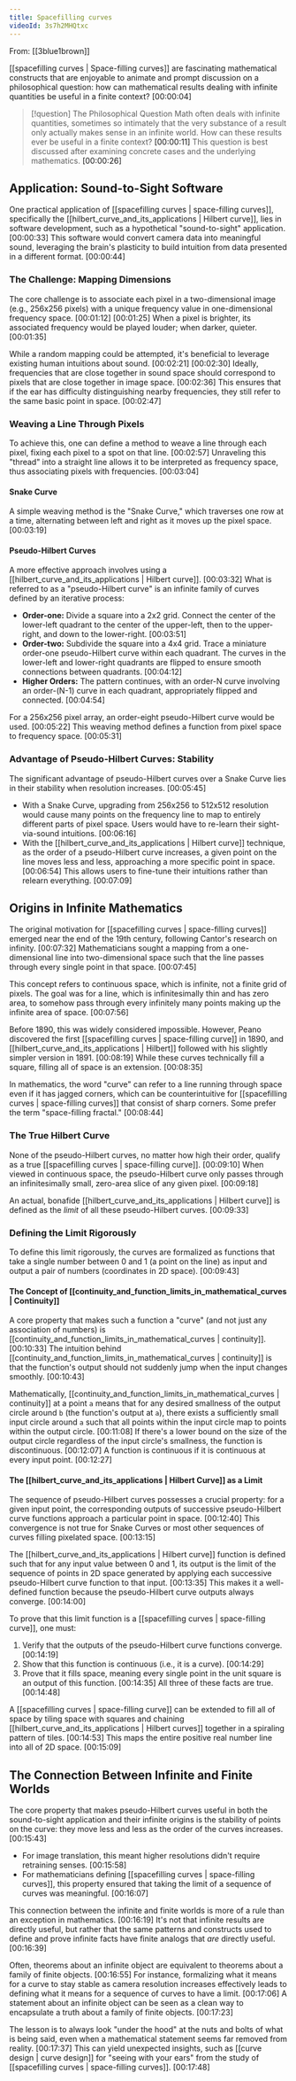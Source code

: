 ```yaml
---
title: Spacefilling curves
videoId: 3s7h2MHQtxc
---
```


From: [[3blue1brown]] <br/> 

[[spacefilling curves | Space-filling curves]] are fascinating mathematical constructs that are enjoyable to animate and prompt discussion on a philosophical question: how can mathematical results dealing with infinite quantities be useful in a finite context? <a class="yt-timestamp" data-t="00:00:04">[00:00:04]</a>

> [!question] The Philosophical Question
> Math often deals with infinite quantities, sometimes so intimately that the very substance of a result only actually makes sense in an infinite world. How can these results ever be useful in a finite context? <a class="yt-timestamp" data-t="00:00:11">[00:00:11]</a>
> This question is best discussed after examining concrete cases and the underlying mathematics. <a class="yt-timestamp" data-t="00:00:26">[00:00:26]</a>

## Application: Sound-to-Sight Software

One practical application of [[spacefilling curves | space-filling curves]], specifically the [[hilbert_curve_and_its_applications | Hilbert curve]], lies in software development, such as a hypothetical "sound-to-sight" application. <a class="yt-timestamp" data-t="00:00:33">[00:00:33]</a> This software would convert camera data into meaningful sound, leveraging the brain's plasticity to build intuition from data presented in a different format. <a class="yt-timestamp" data-t="00:00:44">[00:00:44]</a>

### The Challenge: Mapping Dimensions
The core challenge is to associate each pixel in a two-dimensional image (e.g., 256x256 pixels) with a unique frequency value in one-dimensional frequency space. <a class="yt-timestamp" data-t="00:01:12">[00:01:12]</a> <a class="yt-timestamp" data-t="00:01:25">[00:01:25]</a> When a pixel is brighter, its associated frequency would be played louder; when darker, quieter. <a class="yt-timestamp" data-t="00:01:35">[00:01:35]</a>

While a random mapping could be attempted, it's beneficial to leverage existing human intuitions about sound. <a class="yt-timestamp" data-t="00:02:21">[00:02:21]</a> <a class="yt-timestamp" data-t="00:02:30">[00:02:30]</a> Ideally, frequencies that are close together in sound space should correspond to pixels that are close together in image space. <a class="yt-timestamp" data-t="00:02:36">[00:02:36]</a> This ensures that if the ear has difficulty distinguishing nearby frequencies, they still refer to the same basic point in space. <a class="yt-timestamp" data-t="00:02:47">[00:02:47]</a>

### Weaving a Line Through Pixels
To achieve this, one can define a method to weave a line through each pixel, fixing each pixel to a spot on that line. <a class="yt-timestamp" data-t="00:02:57">[00:02:57]</a> Unraveling this "thread" into a straight line allows it to be interpreted as frequency space, thus associating pixels with frequencies. <a class="yt-timestamp" data-t="00:03:04">[00:03:04]</a>

#### Snake Curve
A simple weaving method is the "Snake Curve," which traverses one row at a time, alternating between left and right as it moves up the pixel space. <a class="yt-timestamp" data-t="00:03:19">[00:03:19]</a>

#### Pseudo-Hilbert Curves
A more effective approach involves using a [[hilbert_curve_and_its_applications | Hilbert curve]]. <a class="yt-timestamp" data-t="00:03:32">[00:03:32]</a> What is referred to as a "pseudo-Hilbert curve" is an infinite family of curves defined by an iterative process:

*   **Order-one:** Divide a square into a 2x2 grid. Connect the center of the lower-left quadrant to the center of the upper-left, then to the upper-right, and down to the lower-right. <a class="yt-timestamp" data-t="00:03:51">[00:03:51]</a>
*   **Order-two:** Subdivide the square into a 4x4 grid. Trace a miniature order-one pseudo-Hilbert curve within each quadrant. The curves in the lower-left and lower-right quadrants are flipped to ensure smooth connections between quadrants. <a class="yt-timestamp" data-t="00:04:12">[00:04:12]</a>
*   **Higher Orders:** The pattern continues, with an order-N curve involving an order-(N-1) curve in each quadrant, appropriately flipped and connected. <a class="yt-timestamp" data-t="00:04:54">[00:04:54]</a>

For a 256x256 pixel array, an order-eight pseudo-Hilbert curve would be used. <a class="yt-timestamp" data-t="00:05:22">[00:05:22]</a> This weaving method defines a function from pixel space to frequency space. <a class="yt-timestamp" data-t="00:05:31">[00:05:31]</a>

### Advantage of Pseudo-Hilbert Curves: Stability
The significant advantage of pseudo-Hilbert curves over a Snake Curve lies in their stability when resolution increases. <a class="yt-timestamp" data-t="00:05:45">[00:05:45]</a>

*   With a Snake Curve, upgrading from 256x256 to 512x512 resolution would cause many points on the frequency line to map to entirely different parts of pixel space. Users would have to re-learn their sight-via-sound intuitions. <a class="yt-timestamp" data-t="00:06:16">[00:06:16]</a>
*   With the [[hilbert_curve_and_its_applications | Hilbert curve]] technique, as the order of a pseudo-Hilbert curve increases, a given point on the line moves less and less, approaching a more specific point in space. <a class="yt-timestamp" data-t="00:06:54">[00:06:54]</a> This allows users to fine-tune their intuitions rather than relearn everything. <a class="yt-timestamp" data-t="00:07:09">[00:07:09]</a>

## Origins in Infinite Mathematics

The original motivation for [[spacefilling curves | space-filling curves]] emerged near the end of the 19th century, following Cantor's research on infinity. <a class="yt-timestamp" data-t="00:07:32">[00:07:32]</a> Mathematicians sought a mapping from a one-dimensional line into two-dimensional space such that the line passes through every single point in that space. <a class="yt-timestamp" data-t="00:07:45">[00:07:45]</a>

This concept refers to continuous space, which is infinite, not a finite grid of pixels. The goal was for a line, which is infinitesimally thin and has zero area, to somehow pass through every infinitely many points making up the infinite area of space. <a class="yt-timestamp" data-t="00:07:56">[00:07:56]</a>

Before 1890, this was widely considered impossible. However, Peano discovered the first [[spacefilling curves | space-filling curve]] in 1890, and [[hilbert_curve_and_its_applications | Hilbert]] followed with his slightly simpler version in 1891. <a class="yt-timestamp" data-t="00:08:19">[00:08:19]</a> While these curves technically fill a square, filling all of space is an extension. <a class="yt-timestamp" data-t="00:08:35">[00:08:35]</a>

In mathematics, the word "curve" can refer to a line running through space even if it has jagged corners, which can be counterintuitive for [[spacefilling curves | space-filling curves]] that consist of sharp corners. Some prefer the term "space-filling fractal." <a class="yt-timestamp" data-t="00:08:44">[00:08:44]</a>

### The True Hilbert Curve
None of the pseudo-Hilbert curves, no matter how high their order, qualify as a true [[spacefilling curves | space-filling curve]]. <a class="yt-timestamp" data-t="00:09:10">[00:09:10]</a> When viewed in continuous space, the pseudo-Hilbert curve only passes through an infinitesimally small, zero-area slice of any given pixel. <a class="yt-timestamp" data-t="00:09:18">[00:09:18]</a>

An actual, bonafide [[hilbert_curve_and_its_applications | Hilbert curve]] is defined as the *limit* of all these pseudo-Hilbert curves. <a class="yt-timestamp" data-t="00:09:33">[00:09:33]</a>

### Defining the Limit Rigorously
To define this limit rigorously, the curves are formalized as functions that take a single number between 0 and 1 (a point on the line) as input and output a pair of numbers (coordinates in 2D space). <a class="yt-timestamp" data-t="00:09:43">[00:09:43]</a>

#### The Concept of [[continuity_and_function_limits_in_mathematical_curves | Continuity]]
A core property that makes such a function a "curve" (and not just any association of numbers) is [[continuity_and_function_limits_in_mathematical_curves | continuity]]. <a class="yt-timestamp" data-t="00:10:33">[00:10:33]</a> The intuition behind [[continuity_and_function_limits_in_mathematical_curves | continuity]] is that the function's output should not suddenly jump when the input changes smoothly. <a class="yt-timestamp" data-t="00:10:43">[00:10:43]</a>

Mathematically, [[continuity_and_function_limits_in_mathematical_curves | continuity]] at a point `a` means that for any desired smallness of the output circle around `b` (the function's output at `a`), there exists a sufficiently small input circle around `a` such that all points within the input circle map to points within the output circle. <a class="yt-timestamp" data-t="00:11:08">[00:11:08]</a> If there's a lower bound on the size of the output circle regardless of the input circle's smallness, the function is discontinuous. <a class="yt-timestamp" data-t="00:12:07">[00:12:07]</a> A function is continuous if it is continuous at every input point. <a class="yt-timestamp" data-t="00:12:27">[00:12:27]</a>

#### The [[hilbert_curve_and_its_applications | Hilbert Curve]] as a Limit
The sequence of pseudo-Hilbert curves possesses a crucial property: for a given input point, the corresponding outputs of successive pseudo-Hilbert curve functions approach a particular point in space. <a class="yt-timestamp" data-t="00:12:40">[00:12:40]</a> This convergence is not true for Snake Curves or most other sequences of curves filling pixelated space. <a class="yt-timestamp" data-t="00:13:15">[00:13:15]</a>

The [[hilbert_curve_and_its_applications | Hilbert curve]] function is defined such that for any input value between 0 and 1, its output is the limit of the sequence of points in 2D space generated by applying each successive pseudo-Hilbert curve function to that input. <a class="yt-timestamp" data-t="00:13:35">[00:13:35]</a> This makes it a well-defined function because the pseudo-Hilbert curve outputs always converge. <a class="yt-timestamp" data-t="00:14:00">[00:14:00]</a>

To prove that this limit function is a [[spacefilling curves | space-filling curve]], one must:
1.  Verify that the outputs of the pseudo-Hilbert curve functions converge. <a class="yt-timestamp" data-t="00:14:19">[00:14:19]</a>
2.  Show that this function is continuous (i.e., it is a curve). <a class="yt-timestamp" data-t="00:14:29">[00:14:29]</a>
3.  Prove that it fills space, meaning every single point in the unit square is an output of this function. <a class="yt-timestamp" data-t="00:14:35">[00:14:35]</a>
All three of these facts are true. <a class="yt-timestamp" data-t="00:14:48">[00:14:48]</a>

A [[spacefilling curves | space-filling curve]] can be extended to fill all of space by tiling space with squares and chaining [[hilbert_curve_and_its_applications | Hilbert curves]] together in a spiraling pattern of tiles. <a class="yt-timestamp" data-t="00:14:53">[00:14:53]</a> This maps the entire positive real number line into all of 2D space. <a class="yt-timestamp" data-t="00:15:09">[00:15:09]</a>

## The Connection Between Infinite and Finite Worlds

The core property that makes pseudo-Hilbert curves useful in both the sound-to-sight application and their infinite origins is the stability of points on the curve: they move less and less as the order of the curves increases. <a class="yt-timestamp" data-t="00:15:43">[00:15:43]</a>

*   For image translation, this meant higher resolutions didn't require retraining senses. <a class="yt-timestamp" data-t="00:15:58">[00:15:58]</a>
*   For mathematicians defining [[spacefilling curves | space-filling curves]], this property ensured that taking the limit of a sequence of curves was meaningful. <a class="yt-timestamp" data-t="00:16:07">[00:16:07]</a>

This connection between the infinite and finite worlds is more of a rule than an exception in mathematics. <a class="yt-timestamp" data-t="00:16:19">[00:16:19]</a> It's not that infinite results are directly useful, but rather that the same patterns and constructs used to define and prove infinite facts have finite analogs that *are* directly useful. <a class="yt-timestamp" data-t="00:16:39">[00:16:39]</a>

Often, theorems about an infinite object are equivalent to theorems about a family of finite objects. <a class="yt-timestamp" data-t="00:16:55">[00:16:55]</a> For instance, formalizing what it means for a curve to stay stable as camera resolution increases effectively leads to defining what it means for a sequence of curves to have a limit. <a class="yt-timestamp" data-t="00:17:06">[00:17:06]</a> A statement about an infinite object can be seen as a clean way to encapsulate a truth about a family of finite objects. <a class="yt-timestamp" data-t="00:17:23">[00:17:23]</a>

The lesson is to always look "under the hood" at the nuts and bolts of what is being said, even when a mathematical statement seems far removed from reality. <a class="yt-timestamp" data-t="00:17:37">[00:17:37]</a> This can yield unexpected insights, such as [[curve design | curve design]] for "seeing with your ears" from the study of [[spacefilling curves | space-filling curves]]. <a class="yt-timestamp" data-t="00:17:48">[00:17:48]</a>